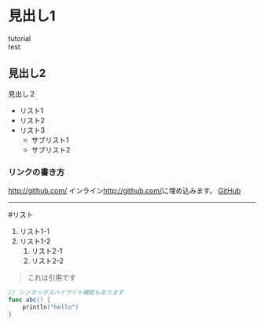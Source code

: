 # 見出し1 #
tutorial  
test

## 見出し2 ##
見出し２
* リスト1
* リスト2
* リスト3
    * サブリスト1
    * サブリスト2

### リンクの書き方 ###
http://github.com/
インライン<http://github.com/>に埋め込みます。
[GitHub](http://github.com/)

***

#リスト
1. リスト1-1
1. リスト1-2
    1. リスト2-1
    1. リスト2-2

> これは引用です

```swift
// シンタックスハイライト機能もあります
func abc() {
    println("hello")
}
```
